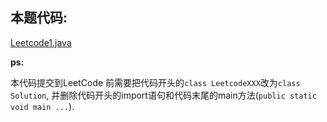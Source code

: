 ## 本题代码:

[Leetcode1.java](../Leetcode1.java)

**ps:**

本代码提交到LeetCode 前需要把代码开头的`class LeetcodeXXX`改为`class Solution`, 并删除代码开头的import语句和代码末尾的main方法(`public static void main ...`).
